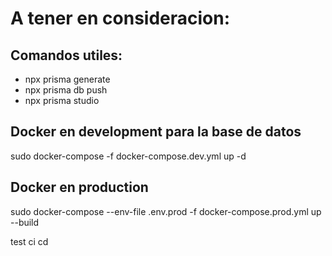 # A tener en consideracion:

## Comandos utiles:
- npx prisma generate
- npx prisma db push
- npx prisma studio

## Docker en development para la base de datos
sudo docker-compose -f docker-compose.dev.yml up -d

## Docker en production
sudo docker-compose --env-file .env.prod -f docker-compose.prod.yml up --build

test ci cd
